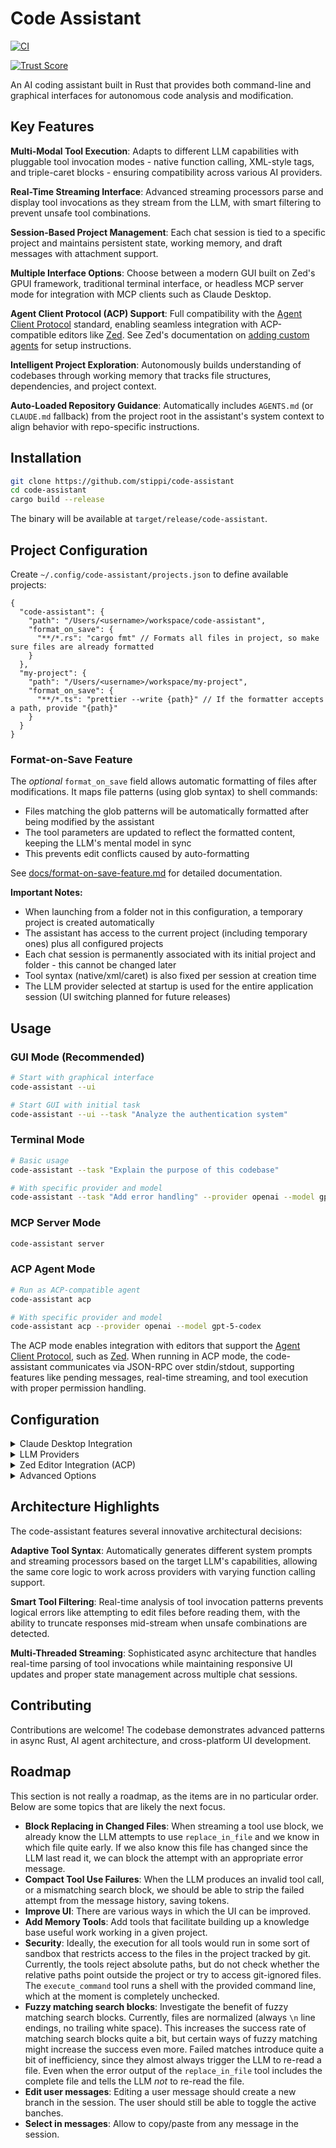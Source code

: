 # Code Assistant

[![CI](https://github.com/stippi/code-assistant/actions/workflows/build.yml/badge.svg)](https://github.com/stippi/code-assistant/actions/workflows/build.yml)

[![Trust Score](https://archestra.ai/mcp-catalog/api/badge/quality/stippi/code-assistant)](https://archestra.ai/mcp-catalog/stippi__code-assistant)

An AI coding assistant built in Rust that provides both command-line and graphical interfaces for autonomous code analysis and modification.

## Key Features

**Multi-Modal Tool Execution**: Adapts to different LLM capabilities with pluggable tool invocation modes - native function calling, XML-style tags, and triple-caret blocks - ensuring compatibility across various AI providers.

**Real-Time Streaming Interface**: Advanced streaming processors parse and display tool invocations as they stream from the LLM, with smart filtering to prevent unsafe tool combinations.

**Session-Based Project Management**: Each chat session is tied to a specific project and maintains persistent state, working memory, and draft messages with attachment support.

**Multiple Interface Options**: Choose between a modern GUI built on Zed's GPUI framework, traditional terminal interface, or headless MCP server mode for integration with MCP clients such as Claude Desktop.

**Agent Client Protocol (ACP) Support**: Full compatibility with the [Agent Client Protocol](https://agentclientprotocol.com/) standard, enabling seamless integration with ACP-compatible editors like [Zed](https://zed.dev). See Zed's documentation on [adding custom agents](https://zed.dev/docs/ai/external-agents#add-custom-agents) for setup instructions.

**Intelligent Project Exploration**: Autonomously builds understanding of codebases through working memory that tracks file structures, dependencies, and project context.

**Auto-Loaded Repository Guidance**: Automatically includes `AGENTS.md` (or `CLAUDE.md` fallback) from the project root in the assistant's system context to align behavior with repo-specific instructions.

## Installation

```bash
git clone https://github.com/stippi/code-assistant
cd code-assistant
cargo build --release
```

The binary will be available at `target/release/code-assistant`.

## Project Configuration

Create `~/.config/code-assistant/projects.json` to define available projects:

```jsonc
{
  "code-assistant": {
    "path": "/Users/<username>/workspace/code-assistant",
    "format_on_save": {
      "**/*.rs": "cargo fmt" // Formats all files in project, so make sure files are already formatted
    }
  },
  "my-project": {
    "path": "/Users/<username>/workspace/my-project",
    "format_on_save": {
      "**/*.ts": "prettier --write {path}" // If the formatter accepts a path, provide "{path}"
    }
  }
}
```

### Format-on-Save Feature

The _optional_ `format_on_save` field allows automatic formatting of files after modifications. It maps file patterns (using glob syntax) to shell commands:
- Files matching the glob patterns will be automatically formatted after being modified by the assistant
- The tool parameters are updated to reflect the formatted content, keeping the LLM's mental model in sync
- This prevents edit conflicts caused by auto-formatting

See [docs/format-on-save-feature.md](docs/format-on-save-feature.md) for detailed documentation.

**Important Notes:**
- When launching from a folder not in this configuration, a temporary project is created automatically
- The assistant has access to the current project (including temporary ones) plus all configured projects
- Each chat session is permanently associated with its initial project and folder - this cannot be changed later
- Tool syntax (native/xml/caret) is also fixed per session at creation time
- The LLM provider selected at startup is used for the entire application session (UI switching planned for future releases)

## Usage

### GUI Mode (Recommended)

```bash
# Start with graphical interface
code-assistant --ui

# Start GUI with initial task
code-assistant --ui --task "Analyze the authentication system"
```

### Terminal Mode

```bash
# Basic usage
code-assistant --task "Explain the purpose of this codebase"

# With specific provider and model
code-assistant --task "Add error handling" --provider openai --model gpt-5
```

### MCP Server Mode

```bash
code-assistant server
```

### ACP Agent Mode

```bash
# Run as ACP-compatible agent
code-assistant acp

# With specific provider and model
code-assistant acp --provider openai --model gpt-5-codex
```

The ACP mode enables integration with editors that support the [Agent Client Protocol](https://agentclientprotocol.com/), such as [Zed](https://zed.dev). When running in ACP mode, the code-assistant communicates via JSON-RPC over stdin/stdout, supporting features like pending messages, real-time streaming, and tool execution with proper permission handling.

## Configuration

<details>
<summary>Claude Desktop Integration</summary>

Configure in Claude Desktop settings (**Developer** tab → **Edit Config**):

```jsonc
{
  "mcpServers": {
    "code-assistant": {
      "command": "/path/to/code-assistant/target/release/code-assistant",
      "args": ["server"],
      "env": {
        "PERPLEXITY_API_KEY": "pplx-...", // optional, enables perplexity_ask tool
        "SHELL": "/bin/zsh" // your login shell, required when configuring "env" here
      }
    }
  }
}
```
</details>

<details>
<summary>LLM Providers</summary>

**Anthropic** (default):
```bash
export ANTHROPIC_API_KEY="sk-ant-..."
code-assistant --provider anthropic --model claude-sonnet-4-20250514
```

**OpenAI**:
```bash
export OPENAI_API_KEY="sk-..."
code-assistant --provider openai --model gpt-4o
```

**SAP AI Core**:
Create `~/.config/code-assistant/ai-core.json`:
```json
{
  "auth": {
    "client_id": "<service-key-client-id>",
    "client_secret": "<service-key-client-secret>",
    "token_url": "https://<your-url>/oauth/token",
    "api_base_url": "https://<your-url>/v2/inference"
  },
  "models": {
    "claude-sonnet-4": "<deployment-id>"
  }
}
```

**Ollama**:
```bash
code-assistant --provider ollama --model llama2 --num-ctx 4096
```

**Other providers**: Vertex AI (Google), OpenRouter, Groq, MistralAI
</details>

<details>
<summary>Zed Editor Integration (ACP)</summary>

Configure in Zed settings:

```json
{
  "agent_servers": {
    "Code-Assistant": {
      "command": "/path/to/code-assistant/target/release/code-assistant",
      "args": [
        "acp",
        "--provider",
        "anthropic",
        "--model",
        "claude-sonnet-4-5"
      ],
      "env": {
        "ANTHROPIC_API_KEY": "sk-ant-..."
      }
    }
  }
}
```

Replace the path with your actual installation location and configure your preferred provider. The agent will appear in Zed's assistant panel and support all ACP features including pending messages, real-time streaming, and interactive tool execution.

For detailed setup instructions, see [Zed's documentation on adding custom agents](https://zed.dev/docs/ai/external-agents#add-custom-agents).
</details>

<details>
<summary>Advanced Options</summary>

**Tool Syntax Modes**:
- `--tool-syntax native`: Use the provider's built-in tool calling (most reliable, but streaming of parameters depends on provider)
- `--tool-syntax xml`: XML-style tags for streaming of parameters
- `--tool-syntax caret`: Triple-caret blocks for token-efficency and streaming of parameters

**Session Recording**:
```bash
# Record session (Anthropic only)
code-assistant --record session.json --task "Optimize database queries"

# Playback session
code-assistant --playback session.json --fast-playback
```

**Other Options**:
- `--continue-task`: Resume from previous session state
- `--use-diff-format`: Enable alternative diff format for file editing
- `--verbose`: Enable detailed logging
- `--base-url`: Custom API endpoint
</details>

## Architecture Highlights

The code-assistant features several innovative architectural decisions:

**Adaptive Tool Syntax**: Automatically generates different system prompts and streaming processors based on the target LLM's capabilities, allowing the same core logic to work across providers with varying function calling support.

**Smart Tool Filtering**: Real-time analysis of tool invocation patterns prevents logical errors like attempting to edit files before reading them, with the ability to truncate responses mid-stream when unsafe combinations are detected.

**Multi-Threaded Streaming**: Sophisticated async architecture that handles real-time parsing of tool invocations while maintaining responsive UI updates and proper state management across multiple chat sessions.

## Contributing

Contributions are welcome! The codebase demonstrates advanced patterns in async Rust, AI agent architecture, and cross-platform UI development.

## Roadmap

This section is not really a roadmap, as the items are in no particular order.
Below are some topics that are likely the next focus.

- **Block Replacing in Changed Files**: When streaming a tool use block, we already know the LLM attempts to use `replace_in_file` and we know in which file quite early.
  If we also know this file has changed since the LLM last read it, we can block the attempt with an appropriate error message.
- **Compact Tool Use Failures**: When the LLM produces an invalid tool call, or a mismatching search block, we should be able to strip the failed attempt from the message history, saving tokens.
- **Improve UI**: There are various ways in which the UI can be improved.
- **Add Memory Tools**: Add tools that facilitate building up a knowledge base useful work working in a given project.
- **Security**: Ideally, the execution for all tools would run in some sort of sandbox that restricts access to the files in the project tracked by git.
  Currently, the tools reject absolute paths, but do not check whether the relative paths point outside the project or try to access git-ignored files.
  The `execute_command` tool runs a shell with the provided command line, which at the moment is completely unchecked.
- **Fuzzy matching search blocks**: Investigate the benefit of fuzzy matching search blocks.
  Currently, files are normalized (always `\n` line endings, no trailing white space).
  This increases the success rate of matching search blocks quite a bit, but certain ways of fuzzy matching might increase the success even more.
  Failed matches introduce quite a bit of inefficiency, since they almost always trigger the LLM to re-read a file.
  Even when the error output of the `replace_in_file` tool includes the complete file and tells the LLM *not* to re-read the file.
- **Edit user messages**: Editing a user message should create a new branch in the session.
  The user should still be able to toggle the active banches.
- **Select in messages**: Allow to copy/paste from any message in the session.
